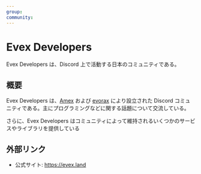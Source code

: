 ```yaml
---
group:
community:
---
```


# Evex Developers

Evex Developers は、Discord 上で活動する日本のコミュニティである。

## 概要

Evex Developers は、[Amex](./amex.md) および [evorax](./evorax.md) により設立された Discord コミュニティである。主にプログラミングなどに関する話題について交流している。

さらに、Evex Developers はコミュニティによって維持されるいくつかのサービスやライブラリを提供している

## 外部リンク

* 公式サイト: https://evex.land
